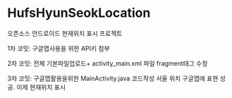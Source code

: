 # HufsHyunSeokLocation
오픈소스 안드로이드 현재위치 표시 프로젝트


1차 코밋: 구글맵사용을 위한 API키 첨부

2차 코밋: 전체 기본파일업로드+ activity_main.xml 파일 fragment태그 수정

3차 코밋: 구글맵활용을위한 MainActivity.java 코드작성
서울 위치 구글맵에 표현 성공.
이제 현재위치 표시 
